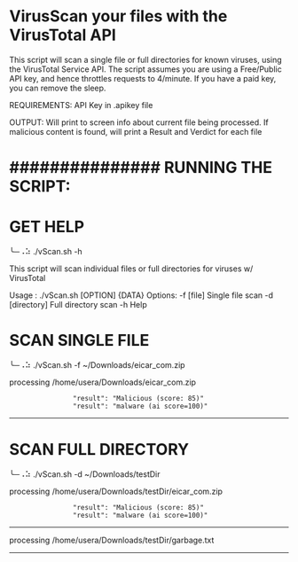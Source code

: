 # VirusScan your files with the VirusTotal API

 This script will scan a single file or full directories for known viruses, using the VirusTotal Service API.
 The script assumes you are using a Free/Public API key, and hence throttles requests to 4/minute.  If you have
   a paid key, you can remove the sleep.

 REQUIREMENTS: API Key in .apikey file

 OUTPUT: Will print to screen info about current file being processed.
   If malicious content is found, will print a Result and Verdict for each file 


# ############### RUNNING THE SCRIPT: 

# GET HELP
╰─⠠⠵ ./vScan.sh -h

This script will scan individual files or full directories for viruses w/ VirusTotal

Usage : ./vScan.sh [OPTION] {DATA}
  Options:
     -f [file]        Single file scan
     -d [directory]   Full directory scan
     -h               Help


# SCAN SINGLE FILE
╰─⠠⠵ ./vScan.sh -f ~/Downloads/eicar_com.zip

processing /home/usera/Downloads/eicar_com.zip

                    "result": "Malicious (score: 85)"
                    "result": "malware (ai score=100)"
-------------------------


# SCAN FULL DIRECTORY
╰─⠠⠵ ./vScan.sh -d ~/Downloads/testDir 

processing /home/usera/Downloads/testDir/eicar_com.zip

                    "result": "Malicious (score: 85)"
                    "result": "malware (ai score=100)"
-------------------------
processing /home/usera/Downloads/testDir/garbage.txt


-------------------------

